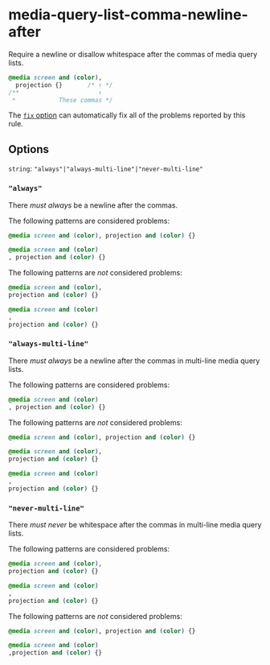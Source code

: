 # media-query-list-comma-newline-after

Require a newline or disallow whitespace after the commas of media query lists.

<!-- prettier-ignore -->
```css
@media screen and (color),
  projection {}       /* ↑ */
/**                      ↑
 *            These commas */
```

The [`fix` option](https://stylelint.io/user-guide/options/#fix) can automatically fix all of the problems reported by this rule.

## Options

`string`: `"always"|"always-multi-line"|"never-multi-line"`

### `"always"`

There _must always_ be a newline after the commas.

The following patterns are considered problems:

<!-- prettier-ignore -->
```css
@media screen and (color), projection and (color) {}
```

<!-- prettier-ignore -->
```css
@media screen and (color)
, projection and (color) {}
```

The following patterns are _not_ considered problems:

<!-- prettier-ignore -->
```css
@media screen and (color),
projection and (color) {}
```

<!-- prettier-ignore -->
```css
@media screen and (color)
,
projection and (color) {}
```

### `"always-multi-line"`

There _must always_ be a newline after the commas in multi-line media query lists.

The following patterns are considered problems:

<!-- prettier-ignore -->
```css
@media screen and (color)
, projection and (color) {}
```

The following patterns are _not_ considered problems:

<!-- prettier-ignore -->
```css
@media screen and (color), projection and (color) {}
```

<!-- prettier-ignore -->
```css
@media screen and (color),
projection and (color) {}
```

<!-- prettier-ignore -->
```css
@media screen and (color)
,
projection and (color) {}
```

### `"never-multi-line"`

There _must never_ be whitespace after the commas in multi-line media query lists.

The following patterns are considered problems:

<!-- prettier-ignore -->
```css
@media screen and (color),
projection and (color) {}
```

<!-- prettier-ignore -->
```css
@media screen and (color)
,
projection and (color) {}
```

The following patterns are _not_ considered problems:

<!-- prettier-ignore -->
```css
@media screen and (color), projection and (color) {}
```

<!-- prettier-ignore -->
```css
@media screen and (color)
,projection and (color) {}
```
